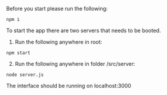 Before you start please run the following:
```
npm i
```
To start the app there are two servers that needs to be booted.
1. Run the following anywhere in root:
```
npm start
```
2. Run the following anywhere in folder /src/server:
```
node server.js
```
The interface should be running on localhost:3000
